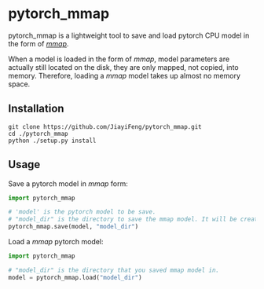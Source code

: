 # pytorch_mmap

pytorch_mmap is a lightweight tool to save and load pytorch CPU model in the form of [*mmap*](https://en.wikipedia.org/wiki/Mmap). 

When a model is loaded in the form of *mmap*, model parameters are actually still located on the disk, they are only mapped, not copied, into memory. Therefore, loading a *mmap* model takes up almost no memory space.



## Installation

```
git clone https://github.com/JiayiFeng/pytorch_mmap.git
cd ./pytorch_mmap
python ./setup.py install
```



## Usage

Save a pytorch model in *mmap* form:

```python
import pytorch_mmap

# 'model' is the pytorch model to be save.
# "model_dir" is the directory to save the mmap model. It will be created if it does not exist.
pytorch_mmap.save(model, "model_dir")
```

Load a *mmap* pytorch model:

```python
import pytorch_mmap

# "model_dir" is the directory that you saved mmap model in.
model = pytorch_mmap.load("model_dir")
```

